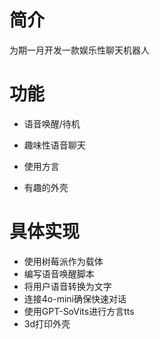 # 简介

为期一月开发一款娱乐性聊天机器人

# 功能

* 语音唤醒/待机
* 趣味性语音聊天
* 使用方言

* 有趣的外壳

# 具体实现

* 使用树莓派作为载体
* 编写语音唤醒脚本
* 将用户语音转换为文字
*  连接4o-mini确保快速对话
* 使用GPT-SoVits进行方言tts
* 3d打印外壳



